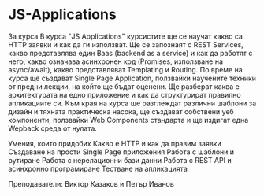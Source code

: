 # JS-Applications

За курса
В курса "JS Applications" курсистите ще се научат какво сa HTTP заявки и как да ги използват. Ще се запознаят с REST Services, какво представлява един Baas (backend as a service) и как да работят с него, какво означава асинхронен код (Promises, използване на async/await), какво представляват Templating и Routing. По време на курса ще създават Single Page Application, ползвайки научените техники от предни лекции, на който ще бъдат оценени. Ще разберат каква е архитектурата на едно приложение и как да структурират правилно апликациите си. Към края на курса ще разглеждат различни шаблони за дизайн и тяхната практическа насока, ще създават собствени уеб компоненти, ползвайки Web Components стандарта и ще издигат една Wepback среда от нулата.

Умения, които придобих
Какво е HTTP и как да правим заявки
Създаване на прости Single Page приложения
Работа с шаблони и рутиране
Работа с нерелационни бази данни
Работа с REST API и асинхронно програмиране
Тестване на апликацията

Преподаватели: Виктор Казаков и Петър Иванов
